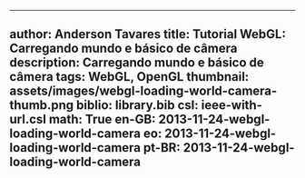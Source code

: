 ------------------------------
author: Anderson Tavares
title: Tutorial WebGL: Carregando mundo e básico de câmera
description: Carregando mundo e básico de câmera
tags: WebGL, OpenGL
thumbnail: assets/images/webgl-loading-world-camera-thumb.png
biblio: library.bib
csl: ieee-with-url.csl
math: True
en-GB: 2013-11-24-webgl-loading-world-camera
eo: 2013-11-24-webgl-loading-world-camera
pt-BR: 2013-11-24-webgl-loading-world-camera
------------------------------
